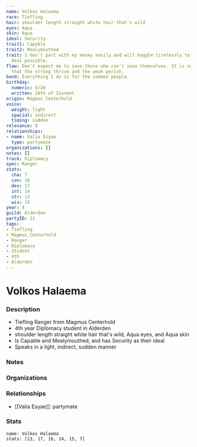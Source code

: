 ```yaml
---
name: Volkos Halaema
race: Tiefling
hair: shoulder length straight white hair that's wild
eyes: Aqua
skin: Aqua
ideal: Security
trait1: Capable
trait2: Mealymouthed
trait: I don't part with my money easily and will haggle tirelessly to get the best
  deal possible.
flaw: Don't expect me to save those who can't save themselves. It is nature's way
  that the strong thrive and the weak perish.
bond: Everything I do is for the common people.
birthday:
  numeric: 5/26
  written: 26th of Iounent
origin: Magmus Centerhold
voice:
  weight: light
  spacial: indirect
  timing: sudden
relevance: 0
relationships:
- name: Valia Esyae
  type: partymate
organizations: []
notes: []
track: Diplomacy
spec: Ranger
stats:
  cha: 7
  con: 16
  dex: 17
  int: 14
  str: 13
  wis: 15
year: 4
guild: Alderden
partyID: 21
tags:
- Tiefling
- Magmus_Centerhold
- Ranger
- Diplomacy
- Student
- 4th
- Alderden
---
```

# Volkos Halaema
### Description
- Tiefling Ranger from Magmus Centerhold
- 4th year Diplomacy student in Alderden
- shoulder length straight white hair that's wild, Aqua eyes, and Aqua skin
- Is Capable and Mealymouthed, and has Security as their ideal
- Speaks in a light, indirect, sudden manner

### Notes

### Organizations

### Relationships
- [[Valia Esyae]]: partymate

### Stats
```statblock
name: Volkos Halaema
stats: [13, 17, 16, 14, 15, 7]
```